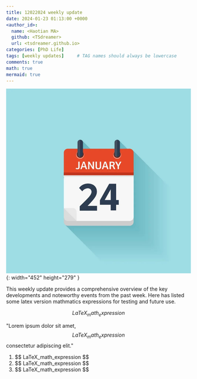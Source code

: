 ```yaml
---
title: 12022024 weekly update
date: 2024-01-23 01:13:00 +0000
<author_id>:
  name: <Haotian MA>
  github: <TSdreamer>
  url: <tsdreamer.github.io>
categories: [PhD Life]
tags: [weekly updates]     # TAG names should always be lowercase
comments: true
math: true
mermaid: true
---
```

![Desktop View](/images/0124.jpg){: width="452" height="279" }

This weekly update provides a comprehensive overview of the key developments and noteworthy events from the past week.
Here has listed some latex version mathmatics expressions for testing and future use.

<!-- Block math, keep all blank lines -->
$$
LaTeX_math_expression
$$
<!-- Inline math in lines, NO blank lines -->
"Lorem ipsum dolor sit amet, $$ LaTeX_math_expression $$ consectetur adipiscing elit."
<!-- Inline math in lists, escape the first `$` -->

1. \$$ LaTeX_math_expression $$
2. \$$ LaTeX_math_expression $$
3. \$$ LaTeX_math_expression $$






